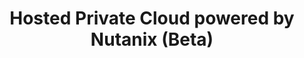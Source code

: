 ---
title: 'Hosted Private Cloud powered by Nutanix (Beta)'
slug: nutanix
excerpt: 'Découvrez comment utiliser votre cluster Nutanix'
sections: "Premiers pas, Spécificités OVHCLOUD, Réseau et sécurité, Sauvegardes, Plan de reprise d'activité"
order: 03
---
